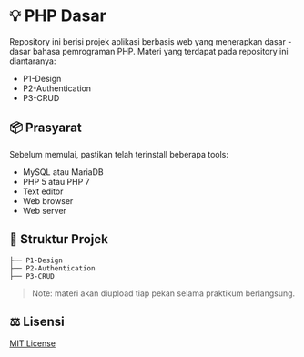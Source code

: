 
# :bulb: PHP Dasar

Repository ini berisi projek aplikasi berbasis web yang menerapkan dasar - dasar bahasa pemrograman PHP. Materi yang terdapat pada repository ini diantaranya:
* P1-Design
* P2-Authentication
* P3-CRUD

## :package: Prasyarat

Sebelum memulai, pastikan telah terinstall beberapa tools:
* MySQL atau MariaDB
* PHP 5 atau PHP 7
* Text editor
* Web browser
* Web server

## :open_file_folder: Struktur Projek

```text
├── P1-Design
├── P2-Authentication
├── P3-CRUD
```

>Note: materi akan diupload tiap pekan selama praktikum berlangsung.

## :balance_scale: Lisensi

[MIT License](https://github.com/kunkoder/php-dasar/blob/main/LICENSE)